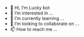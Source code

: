 - 👋 Hi, I’m Lucky bot
- 👀 I’m interested in ...
- 🌱 I’m currently learning ...
- 💞️ I’m looking to collaborate on ...
- 📫 How to reach me ...

<!---
Sravanser/Sravanser is a ✨ special ✨ repository because its `README.md` (this file) appears on your GitHub profile.
You can click the Preview link to take a look at your changes.
--->
